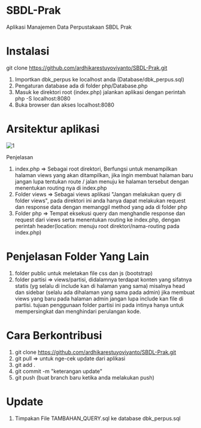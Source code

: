 # SBDL-Prak
Aplikasi Manajemen Data Perpustakaan SBDL Prak

# Instalasi

git clone https://github.com/ardhikarestuyoviyanto/SBDL-Prak.git

1. Importkan dbk_perpus ke localhost anda (Database/dbk_perpus.sql)
2. Pengaturan database ada di folder php/Database.php
3. Masuk ke direktori root (index.php) jalankan aplikasi dengan perintah php -S localhost:8080
4. Buka browser dan akses localhost:8080

# Arsitektur aplikasi

![1](https://user-images.githubusercontent.com/61740978/120088364-c6e26100-c119-11eb-81ed-3eba81c2fa8f.PNG)

Penjelasan
1. index.php => Sebagai root direktori, Berfungsi untuk menampilkan halaman views yang akan ditampilkan, jika ingin membuat halaman baru jangan lupa tentukan route / jalan menuju ke halaman tersebut dengan menentukan routing nya di index.php
2. Folder views =>  Sebagai views aplikasi "Jangan melakukan query di folder views", pada direktori ini anda hanya dapat melakukan request dan response data dengan memanggil method yang ada di folder php
3. Folder php => Tempat eksekusi query dan menghandle response dan request dari views serta menentukan routing ke index.php, dengan perintah 
   header(location: menuju root direktori/nama-routing pada index.php)

#  Penjelasan Folder Yang Lain
1. folder public untuk meletakan file css dan js (bootstrap)
2. folder partisi => views/partisi, didalamnya terdapat konten yang sifatnya statis (yg selalu di include kan di halaman yang sama) misalnya head dan sidebar (selalu ada dihalaman yang sama pada admin) jika membuat views yang baru pada halaman admin jangan lupa include kan file di partisi. tujuan penggunaan folder partisi ini pada intinya hanya untuk mempersingkat dan menghindari perulangan kode.

# Cara Berkontribusi
1. git clone https://github.com/ardhikarestuyoviyanto/SBDL-Prak.git
2. git pull => untuk nge-cek update dari aplikasi
3. git add .
4. git commit -m "keterangan update"
5. git push (buat branch baru ketika anda melakukan push)


# Update
1. Timpakan File TAMBAHAN_QUERY.sql ke database dbk_perpus.sql